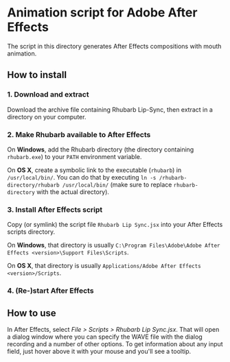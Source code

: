 # Animation script for Adobe After Effects

The script in this directory generates After Effects compositions with mouth animation.

## How to install

### 1. Download and extract

Download the archive file containing Rhubarb Lip-Sync, then extract in a directory on your computer.

### 2. Make Rhubarb available to After Effects

On **Windows**, add the Rhubarb directory (the directory containing `rhubarb.exe`) to your `PATH` environment variable.

On **OS X**, create a symbolic link to the executable (`rhubarb`) in `/usr/local/bin/`. You can do that by executing `ln -s /rhubarb-directory/rhubarb /usr/local/bin/` (make sure to replace `rhubarb-directory` with the actual directory).

### 3. Install After Effects script

Copy (or symlink) the script file `Rhubarb Lip Sync.jsx` into your After Effects scripts directory.

On **Windows**, that directory is usually `C:\Program Files\Adobe\Adobe After Effects <version>\Support Files\Scripts`.

On **OS X**, that directory is usually `Applications/Adobe After Effects <version>/Scripts`.

### 4. (Re-)start After Effects

## How to use

In After Effects, select *File > Scripts > Rhubarb Lip Sync.jsx*. That will open a dialog window where you can specify the WAVE file with the dialog recording and a number of other options. To get information about any input field, just hover above it with your mouse and you'll see a tooltip.
 